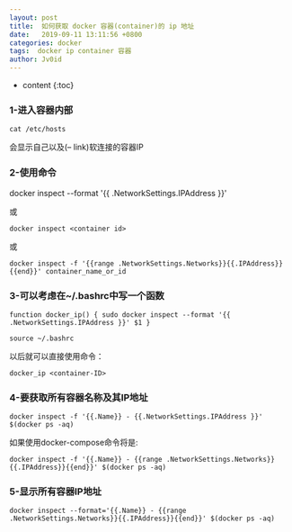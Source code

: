 ```yaml
---
layout: post
title:  如何获取 docker 容器(container)的 ip 地址
date:   2019-09-11 13:11:56 +0800
categories: docker
tags:  docker ip container 容器
author: Jv0id
---
```

* content
{:toc}


### 1-进入容器内部

`cat /etc/hosts`

会显示自己以及(– link)软连接的容器IP

### 2-使用命令

docker inspect --format '{{ .NetworkSettings.IPAddress }}' <container-ID>

或

`docker inspect <container id>`

或

`docker inspect -f '{{range .NetworkSettings.Networks}}{{.IPAddress}}{{end}}' container_name_or_id`

### 3-可以考虑在~/.bashrc中写一个函数

`function docker_ip() {
    sudo docker inspect --format '{{ .NetworkSettings.IPAddress }}' $1
}`

`source ~/.bashrc`

以后就可以直接使用命令：

`docker_ip <container-ID>`

### 4-要获取所有容器名称及其IP地址
`docker inspect -f '{{.Name}} - {{.NetworkSettings.IPAddress }}' $(docker ps -aq)`

如果使用docker-compose命令将是:

`docker inspect -f '{{.Name}} - {{range .NetworkSettings.Networks}}{{.IPAddress}}{{end}}' $(docker ps -aq)`

### 5-显示所有容器IP地址

`docker inspect --format='{{.Name}} - {{range .NetworkSettings.Networks}}{{.IPAddress}}{{end}}' $(docker ps -aq)`
